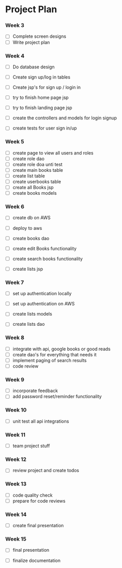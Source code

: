 # Project Plan

### Week 3
- [ ] Complete screen designs
- [ ] Write project plan

### Week 4
- [ ] Do database design
- [ ] Create sign up/log in tables
- [ ] Create jsp's for sign up / login in
- [ ] try to finish home page jsp
- [ ] try to finish landing page jsp
- [ ] create the controllers and models for login signup
- [ ] create tests for user sign in/up


### Week 5
- [ ] create page to view all users and roles
- [ ] create role dao
- [ ] create role doa unti test
- [ ] create main books table
- [ ] create list table
- [ ] create userbooks table
- [ ] create all Books jsp
- [ ] create books models

### Week 6
- [ ] create db on AWS
- [ ] deploy to aws
- [ ] create books dao
- [ ] create edit Books functionality
- [ ] create search books functionality
- [ ] create lists jsp


### Week 7

- [ ] set up authentication locally
- [ ] set up authentication on AWS
- [ ] create lists models
- [ ] create lists dao


### Week 8
- [ ] integrate with api, google books or good reads
- [ ] create dao's for everything that needs it
- [ ] implement paging of search results
- [ ] code review

### Week 9
- [ ] incorporate feedback
- [ ] add password reset/reminder functionality

### Week 10
- [ ] unit test all api integrations

### Week 11
- [ ] team project stuff
 
### Week 12
- [ ] review project and create todos

### Week 13
- [ ] code quality check
- [ ] prepare for code reviews

### Week 14
- [ ] create final presentation

### Week 15
- [ ] final presentation
- [ ] finalize documentation

